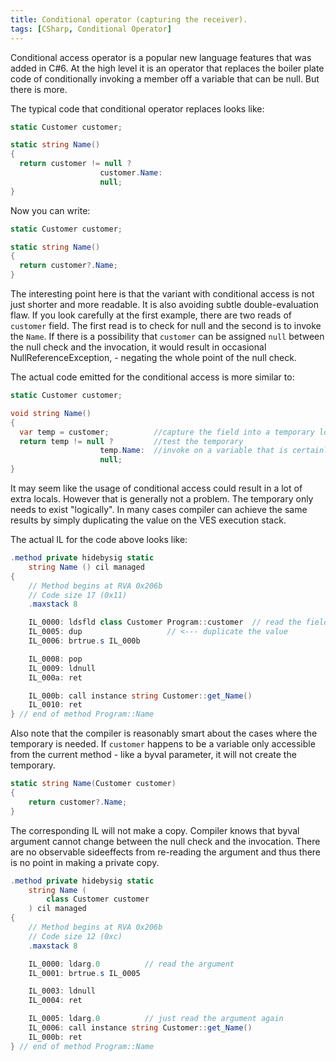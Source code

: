 ```yaml
---
title: Conditional operator (capturing the receiver).
tags: [CSharp, Conditional Operator]
---
```

Conditional access operator is a popular new language features that was added in C#6. At the high level it is an operator that replaces the boiler plate code of conditionally invoking a member off a variable that can be null. But there is more.

The typical code that conditional operator replaces looks like:

```cs
static Customer customer;

static string Name()
{
  return customer != null ?
                    customer.Name:
                    null;
}
```

Now you can write:

```cs
static Customer customer;

static string Name()
{
  return customer?.Name;
}
```

The interesting point here is that the variant with conditional access is not just shorter and more readable. It is also avoiding subtle double-evaluation flaw.
If you look carefully at the first example, there are two reads of ```customer``` field. The first read is to check for null and the second is to invoke the ```Name```. If there is a possibility that ```customer``` can be assigned ```null``` between the null check and the invocation, it would result in occasional NullReferenceException, - negating the whole point of the null check.

The actual code emitted for the conditional access is more similar to:

```cs
static Customer customer;

void string Name()
{
  var temp = customer;          //capture the field into a temporary local
  return temp != null ?         //test the temporary
                    temp.Name:  //invoke on a variable that is certainly not null
                    null;
}
```

It may seem like the usage of conditional access could result in a lot of extra locals. However that is generally not a problem. The temporary only needs to exist "logically". In many cases compiler can achieve the same results by simply duplicating the value on the VES execution stack.

The actual IL for the code above looks like:

```cs
.method private hidebysig static
	string Name () cil managed
{
	// Method begins at RVA 0x206b
	// Code size 17 (0x11)
	.maxstack 8

	IL_0000: ldsfld class Customer Program::customer  // read the field _once_
	IL_0005: dup                   // <--- duplicate the value
	IL_0006: brtrue.s IL_000b

	IL_0008: pop
	IL_0009: ldnull
	IL_000a: ret

	IL_000b: call instance string Customer::get_Name()
	IL_0010: ret
} // end of method Program::Name
```

Also note that the compiler is reasonably smart about the cases where the temporary is needed. If ```customer``` happens to be a variable only accessible from the current method - like a byval parameter, it will not create the temporary.

```cs
static string Name(Customer customer)
{
    return customer?.Name;
}
```

The corresponding IL will not make a copy. Compiler knows that byval argument cannot change between the null check and the invocation. There are no observable sideeffects from re-reading the argument and thus there is no point in making a private copy.

```cs
.method private hidebysig static
	string Name (
		class Customer customer
	) cil managed
{
	// Method begins at RVA 0x206b
	// Code size 12 (0xc)
	.maxstack 8

	IL_0000: ldarg.0          // read the argument
	IL_0001: brtrue.s IL_0005

	IL_0003: ldnull
	IL_0004: ret

	IL_0005: ldarg.0          // just read the argument again
	IL_0006: call instance string Customer::get_Name()
	IL_000b: ret
} // end of method Program::Name
```
